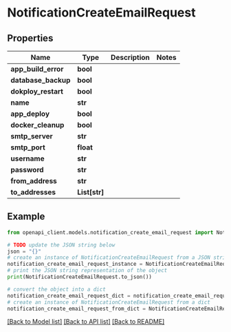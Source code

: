 # NotificationCreateEmailRequest


## Properties

Name | Type | Description | Notes
------------ | ------------- | ------------- | -------------
**app_build_error** | **bool** |  | 
**database_backup** | **bool** |  | 
**dokploy_restart** | **bool** |  | 
**name** | **str** |  | 
**app_deploy** | **bool** |  | 
**docker_cleanup** | **bool** |  | 
**smtp_server** | **str** |  | 
**smtp_port** | **float** |  | 
**username** | **str** |  | 
**password** | **str** |  | 
**from_address** | **str** |  | 
**to_addresses** | **List[str]** |  | 

## Example

```python
from openapi_client.models.notification_create_email_request import NotificationCreateEmailRequest

# TODO update the JSON string below
json = "{}"
# create an instance of NotificationCreateEmailRequest from a JSON string
notification_create_email_request_instance = NotificationCreateEmailRequest.from_json(json)
# print the JSON string representation of the object
print(NotificationCreateEmailRequest.to_json())

# convert the object into a dict
notification_create_email_request_dict = notification_create_email_request_instance.to_dict()
# create an instance of NotificationCreateEmailRequest from a dict
notification_create_email_request_from_dict = NotificationCreateEmailRequest.from_dict(notification_create_email_request_dict)
```
[[Back to Model list]](../README.md#documentation-for-models) [[Back to API list]](../README.md#documentation-for-api-endpoints) [[Back to README]](../README.md)


